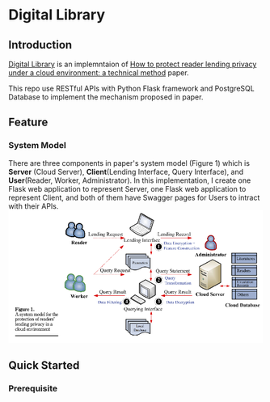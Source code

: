 # Digital Library

## Introduction
[Digital Library](https://github.com/nightmare224/digital-library) is an implemntaion of [How to protect reader lending privacy under a cloud environment: a technical method](https://www.emerald.com/insight/content/doi/10.1108/LHT-07-2020-0178/full/html) paper. 

This repo use RESTful APIs with Python Flask framework and PostgreSQL Database to implement the mechanism proposed in paper.

## Feature
### System Model
There are three components in paper's system model (Figure 1) which is **Server** (Cloud Server), **Client**(Lending Interface, Query Interface), and **User**(Reader, Worker, Administrator). In this implementation, I create one Flask web application to represent Server, one Flask web application to represent Client, and both of them have Swagger pages for Users to intract with their APIs.
<img src="https://github.com/nightmare224/digital-library/blob/master/docs/images/system-model.png" alt="system-model"/>


## Quick Started
### Prerequisite
